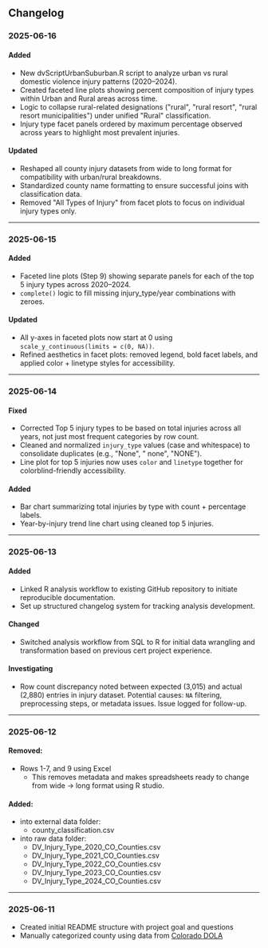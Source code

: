 ## Changelog

### 2025-06-16
#### Added
- New dvScriptUrbanSuburban.R script to analyze urban vs rural domestic violence injury patterns (2020–2024).
- Created faceted line plots showing percent composition of injury types within Urban and Rural areas across time.
- Logic to collapse rural-related designations ("rural", "rural resort", "rural resort municipalities") under unified "Rural" classification.
- Injury type facet panels ordered by maximum percentage observed across years to highlight most prevalent injuries.

#### Updated
- Reshaped all county injury datasets from wide to long format for compatibility with urban/rural breakdowns.
- Standardized county name formatting to ensure successful joins with classification data.
- Removed "All Types of Injury" from facet plots to focus on individual injury types only.

---

### 2025-06-15 

#### Added
- Faceted line plots (Step 9) showing separate panels for each of the top 5 injury types across 2020–2024.
- `complete()` logic to fill missing injury_type/year combinations with zeroes.

#### Updated
- All y-axes in faceted plots now start at 0 using `scale_y_continuous(limits = c(0, NA))`.
- Refined aesthetics in facet plots: removed legend, bold facet labels, and applied color + linetype styles for accessibility.

---

### 2025-06-14

#### Fixed
- Corrected Top 5 injury types to be based on total injuries across all years, not just most frequent categories by row count.
- Cleaned and normalized `injury_type` values (case and whitespace) to consolidate duplicates (e.g., "None", " none", "NONE").
- Line plot for top 5 injuries now uses `color` and `linetype` together for colorblind-friendly accessibility.

#### Added
- Bar chart summarizing total injuries by type with count + percentage labels.
- Year-by-injury trend line chart using cleaned top 5 injuries.

---

### 2025-06-13 
#### Added
- Linked R analysis workflow to existing GitHub repository to initiate reproducible documentation.
- Set up structured changelog system for tracking analysis development.

#### Changed
- Switched analysis workflow from SQL to R for initial data wrangling and transformation based on previous cert project experience.

#### Investigating
- Row count discrepancy noted between expected (3,015) and actual (2,880) entries in injury dataset. Potential causes: `NA` filtering, preprocessing steps, or metadata issues. Issue logged for follow-up.

---


### 2025-06-12 
#### Removed:
  - Rows 1-7, and 9 using Excel
    - This removes metadata and makes spreadsheets ready to change from wide -> long format using R studio.
#### Added:
  - into external data folder:
    - county_classification.csv
  - into raw data folder:
    - DV_Injury_Type_2020_CO_Counties.csv
    - DV_Injury_Type_2021_CO_Counties.csv
    - DV_Injury_Type_2022_CO_Counties.csv
    - DV_Injury_Type_2023_CO_Counties.csv
    - DV_Injury_Type_2024_CO_Counties.csv

---

### 2025-06-11
  - Created initial README structure with project goal and questions
  - Manually categorized county using data from [Colorado DOLA](https://cdola.colorado.gov/colorado-community-classification)
